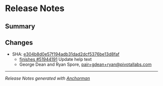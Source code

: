 # Release Notes

## Summary

## Changes

* SHA: [e304b8d0e57f194adb31dad2dcf5376be13d8faf](git@github.com:cloudfoundr/commit/e304b8d0e57f194adb31dad2dcf5376be13d8faf)
    * [finishes #51944191](http://www.pivotaltracker.com/story/51944191) Update help text
    * George Dean and Ryan Spore, pair+gdean+ryan@pivotallabs.com


------

_Release Notes generated with [Anchorman](http://github.com/infews/anchorman)_